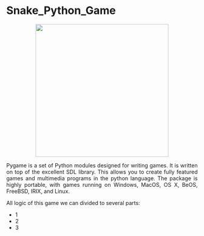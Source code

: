 # Snake_Python_Game 

<p align="center">
  <img src="https://upload.wikimedia.org/wikipedia/commons/a/a9/Pygame_logo.gif" width="350" alt="">
</p>

<p align="justify">Pygame is a set of Python modules designed for writing games. It is written on top of the excellent SDL library. This allows you to create fully featured games and multimedia programs in the python language. The package is highly portable, with games running on Windows, MacOS, OS X, BeOS, FreeBSD, IRIX, and Linux.</p>


<p align="justify">All logic of this game we can divided to several parts:
<ul>
  <li>1</li>
  <li>2</li>
  <li>3</li>
</ul>  
</p>
